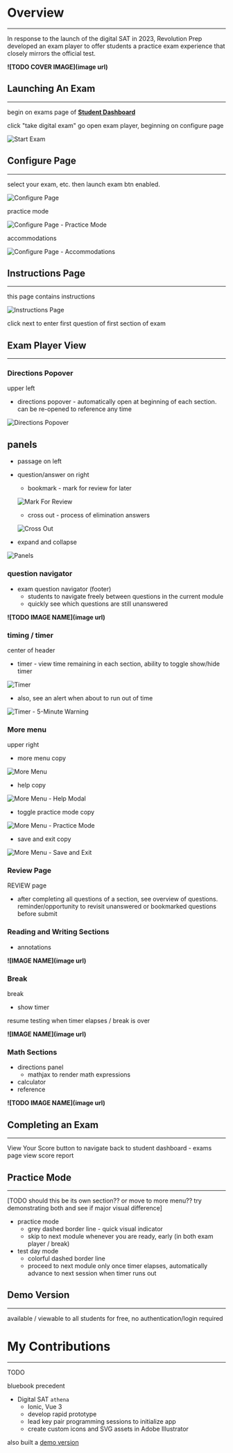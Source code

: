 # **<a style="color: var(--ion-color-dark);" name="overview">Overview</a>**

<hr style="border-bottom: 2px solid var(--ion-color-secondary);" />

In response to the launch of the digital SAT in 2023, Revolution Prep developed an exam player to offer students a practice exam experience that closely mirrors the official test.

**![TODO COVER IMAGE](image url)**

## **<a style="color: var(--ion-color-dark);" name="start-exam">Launching An Exam</a>**

<hr style="border-bottom: 2px solid var(--ion-color-secondary-tint);" />

begin on exams page of **[Student Dashboard](/projects/student-dashboard#exams)**

click "take digital exam" go open exam player, beginning on configure page

![Start Exam](https://beiatrix.s3.us-west-1.amazonaws.com/projects/exam-player/start-exam.gif)

## **<a style="color: var(--ion-color-dark);" name="configure">Configure Page</a>**

<hr style="border-bottom: 2px solid var(--ion-color-secondary-tint);" />

select your exam, etc. then launch exam btn enabled.

![Configure Page](https://beiatrix.s3.us-west-1.amazonaws.com/projects/exam-player/configure-page.gif)

practice mode

![Configure Page - Practice Mode](https://beiatrix.s3.us-west-1.amazonaws.com/projects/exam-player/configure-page-practice-mode.jpg)

accommodations 

![Configure Page - Accommodations](https://beiatrix.s3.us-west-1.amazonaws.com/projects/exam-player/configure-page-accommodations.jpg)

## **<a style="color: var(--ion-color-dark);" name="instructions">Instructions Page</a>**

<hr style="border-bottom: 2px solid var(--ion-color-secondary-tint);" />

this page contains instructions

![Instructions Page](https://beiatrix.s3.us-west-1.amazonaws.com/projects/exam-player/instructions-page.jpg)

click next to enter first question of first section of exam

## **<a style="color: var(--ion-color-dark);" name="exam-player">Exam Player View</a>**

<hr style="border-bottom: 2px solid var(--ion-color-secondary-tint);" />

### Directions Popover 

upper left
- directions popover - automatically open at beginning of each section. can be re-opened to reference any time

![Directions Popover](https://beiatrix.s3.us-west-1.amazonaws.com/projects/exam-player/directions-popover.jpg)

## panels

- passage on left

- question/answer on right
  - bookmark - mark for review for later
  
  ![Mark For Review](https://beiatrix.s3.us-west-1.amazonaws.com/projects/exam-player/mark-for-review.gif)

  - cross out - process of elimination answers

  ![Cross Out](https://beiatrix.s3.us-west-1.amazonaws.com/projects/exam-player/cross-out.gif)

- expand and collapse

![Panels](https://beiatrix.s3.us-west-1.amazonaws.com/projects/exam-player/panels.gif)

### question navigator
- exam question navigator (footer)
  - students to navigate freely between questions in the current module
  - quickly see which questions are still unanswered

**![TODO IMAGE NAME](image url)**

### timing / timer

center of header
- timer - view time remaining in each section, ability to toggle show/hide timer

![Timer](https://beiatrix.s3.us-west-1.amazonaws.com/projects/exam-player/timer.gif)

- also, see an alert when about to run out of time

![Timer - 5-Minute Warning](https://beiatrix.s3.us-west-1.amazonaws.com/projects/exam-player/timer-5-minute-warning.jpg)

### More menu

upper right
- more menu copy

![More Menu](https://beiatrix.s3.us-west-1.amazonaws.com/projects/exam-player/more-menu.jpg)

  - help copy

  ![More Menu - Help Modal](https://beiatrix.s3.us-west-1.amazonaws.com/projects/exam-player/more-menu-help-modal.gif)

  - toggle practice mode copy

  ![More Menu - Practice Mode](https://beiatrix.s3.us-west-1.amazonaws.com/projects/exam-player/more-menu-practice-mode.gif)

  - save and exit copy

  ![More Menu - Save and Exit](https://beiatrix.s3.us-west-1.amazonaws.com/projects/exam-player/more-menu-save-and-exit.jpg)


### **<a style="color: var(--ion-color-dark);" name="review">Review Page</a>**

REVIEW page
- after completing all questions of a section, see overview of questions. reminder/opportunity to revisit unanswered or bookmarked questions before submit


### **<a style="color: var(--ion-color-dark);" name="reading-and-writing">Reading and Writing Sections</a>**

- annotations

**![IMAGE NAME](image url)**

### **<a style="color: var(--ion-color-dark);" name="break">Break</a>**

break
- show timer

resume testing when timer elapses / break is over

**![IMAGE NAME](image url)**

### **<a style="color: var(--ion-color-dark);" name="math">Math Sections</a>**

- directions panel 
  - mathjax to render math expressions
- calculator
- reference

**![TODO IMAGE NAME](image url)**

## **<a style="color: var(--ion-color-dark);" name="end-exam">Completing an Exam</a>**

<hr style="border-bottom: 2px solid var(--ion-color-secondary-tint);" />

View Your Score button to navigate back to student dashboard - exams page
view score report

## **<a style="color: var(--ion-color-dark);" name="practice-mode">Practice Mode</a>**

<hr style="border-bottom: 2px solid var(--ion-color-secondary-tint);" />

[TODO should this be its own section?? or move to more menu?? try demonstrating both and see if major visual difference]

- practice mode 
  - grey dashed border line - quick visual indicator
  - skip to next module whenever you are ready, early (in both exam player / break)
- test day mode
  - colorful dashed border line
  - proceed to next module only once timer elapses, automatically advance to next session when timer runs out


## **<a style="color: var(--ion-color-dark);" name="demo">Demo Version</a>**

<hr style="border-bottom: 2px solid var(--ion-color-secondary-tint);" />

available / viewable to all students for free, no authentication/login required

# **<a style="color: var(--ion-color-dark);" name="my-contributions">My Contributions</a>**

<hr style="border-bottom: 2px solid var(--ion-color-secondary);" />

TODO

bluebook precedent

- Digital SAT `athena`
    - Ionic, Vue 3
    - develop rapid prototype
    - lead key pair programming sessions to initialize app
    - create custom icons and SVG assets in Adobe Illustrator


also built a [demo version](https://digital-demo.revolutionprep.com/) 